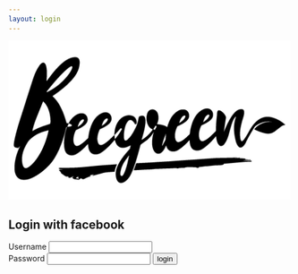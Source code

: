 ```yaml
---
layout: login
---
```


<div class="container main-container">
    <div>
        <div class="row login-logo-container" >
            <div class="col-xs-10 col-xs-offset-1 col-sm-10 col-sm-offset-1 col-md-4 col-md-offset-4">
                <img alt="Logo op de loginpagina" src="images/Logo-Zwart.png" class="logo-login col-xs-12">
            </div>
        </div>
        <div class="row login-buttons-container" >
                <form id="frm-login">
                <h2 class="raleway">Login with facebook</h2>
                <label for="txtUserName" class="col-xs-12">Username</label>
                <input type="text" id="txtUserName" name="txtUserName"><br>
                <label for="txtPassWord">Password</label>
                <input type="password" id="txtUserNamepassWord" name="txtPassWord">
                <button>login</button>                
                </form>
               <!-- <span class="sign-up">Sign up</span> -->
            </div>
        </div>
    </div>
</div>